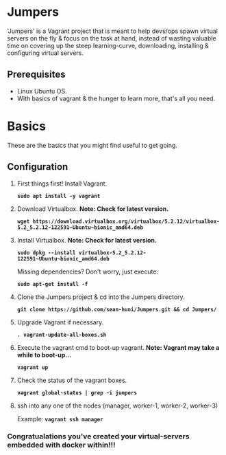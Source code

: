 # Jumpers
'Jumpers' is a Vagrant project that is meant to help devs/ops spawn virtual servers on the fly & focus on the task at hand, instead of wasting valuable time on covering up the steep learning-curve, downloading, installing & configuring virtual servers.

## Prerequisites
- Linux Ubuntu OS.
- With basics of vagrant & the hunger to learn more, that's all you need.

# Basics
These are the basics that you might find useful to get going.

## Configuration
1. First things first! Install Vagrant.
  
      **`sudo apt install -y vagrant`**

2. Download Virtualbox. **Note: Check for latest version.**

    **`wget https://download.virtualbox.org/virtualbox/5.2.12/virtualbox-5.2_5.2.12-122591~Ubuntu~bionic_amd64.deb`**
 
3. Install Virtualbox. **Note: Check for latest version.**

    **`sudo dpkg --install virtualbox-5.2_5.2.12-122591~Ubuntu~bionic_amd64.deb`**
    
    Missing dependencies? Don't worry, just execute:
    
    **`sudo apt-get install -f`**
 
4. Clone the Jumpers project & cd into the Jumpers directory.

    **`git clone https://github.com/sean-huni/Jumpers.git && cd Jumpers/`**

5. Upgrade Vagrant if necessary.

    **`. vagrant-update-all-boxes.sh`**

6. Execute the vagrant cmd to boot-up vagrant. **Note: Vagrant may take a while to boot-up...**

    **`vagrant up`**

7. Check the status of the vagrant boxes.

    **`vagrant global-status | grep -i jumpers`** 
    
8. ssh into any one of the nodes (manager, worker-1, worker-2, worker-3)

    Example: **`vagrant ssh manager`**
    
### Congratualations you've created your virtual-servers embedded with docker within!!!
